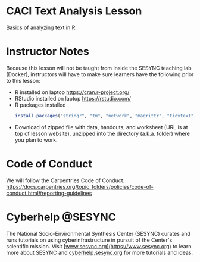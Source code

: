 # CACI Text Analysis Lesson
   
Basics of analyzing text in R.
  
# Instructor Notes

Because this lesson will not be taught from inside the SESYNC teaching lab (Docker), instructors will have to make sure learners have the following prior to this lesson: 
 - R installed on laptop    https://cran.r-project.org/
 - RStudio installed on laptop    https://rstudio.com/
 - R packages installed
   ~~~r
   install.packages("stringr", "tm", "network", "magrittr", "tidytext", "dplyr", "ggplot2", "ggwordcloud", "topicmodels")
   ~~~
 - Download of zipped file with data, handouts, and worksheet (URL is at top of lesson website), unzipped into the directory (a.k.a. folder) where you plan to work.

# Code of Conduct

We will follow the Carpentries Code of Conduct.  https://docs.carpentries.org/topic_folders/policies/code-of-conduct.html#reporting-guidelines
  
# Cyberhelp @SESYNC
  
The National Socio-Environmental Synthesis Center (SESYNC) curates and runs
tutorials on using cyberinfrastructure in pursuit of the Center's scientific
mission. Visit [www.sesync.org](https://www.sesync.org) to learn more about
SESYNC and [cyberhelp.sesync.org](https://cyberhelp.sesync.org) for more
tutorials and ideas.